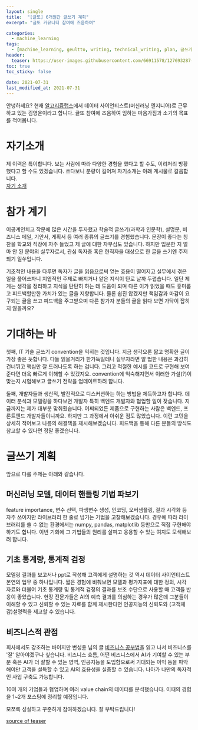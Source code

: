 ```yaml
---
layout: single
title:  "[글또] 6개월간 글쓰기 계획"
excerpt: "글또 커뮤니티 참여에 즈음하여"

categories:
  - machine_learning
tags:
  - [machine_learning, geultto, writing, technical_writing, plan, 글쓰기, 글또, 계획]
header:
  teaser: https://user-images.githubusercontent.com/66911578/127693287-b4370d10-7f4f-4e03-a1cb-4d6da97c21c7.jpg
toc: true
toc_sticky: false
 
date: 2021-07-31
last_modified_at: 2021-07-31
---
```

안녕하세요? 현재 [알고리즘랩스](https://www.algorithmlabs.io/)에서 데이터 사이언티스트(머신러닝 엔지니어)로 근무하고 있는 김영운이라고 합니다. 글또 참여에 즈음하여 임하는 마음가짐과 소기의 목표를 적어봅니다.

# 자기소개
제 이력은 특이합니다. 보는 사람에 따라 다양한 경험을 했다고 할 수도, 이리저리 방황했다고 할 수도 있겠습니다. 쓰다보니 분량이 길어져 자기소개는 아래 게시물로 갈음합니다.  
[자기 소개](https://ywkim92.github.io/personal/first/)

# 참가 계기
이공계인치고 작문에 많은 시간을 투자했고 학술적 글쓰기(과학과 인문학), 설명문, 비즈니스 메일, 기안서, 게획서 등 여러 종류의 글쓰기를 경험했습니다. 문장이 좋다는 칭찬을 학교와 직장에 자주 들었고 제 글에 대한 자부심도 있습니다. 하지만 입문한 지 얼마 안 된 분야의 실무자로서, 관심 독자층 혹은 현직자을 대상으로 한 글을 쓰기엔 주저되기 일쑤입니다. 

기초적인 내용을 다루면 독자가 글을 읽음으로써 얻는 효용이 떨어지고 실무에서 겪은 일을 풀어쓰자니 지엽적인 주제로 빠지거나 얕은 지식이 탄로 날까 두렵습니다. 일단 제게는 생각을 정리하고 지식을 탄탄히 하는 데 도움이 되며 다른 이가 읽었을 때도 흥미롭고 피드백할만한 가치가 있는 글을 지향합니다. 물론 쉽진 않겠지만 책임감과 마감이 요구되는 글을 쓰고 피드백을 주고받으며 
다른 참가자 분들의 글을 읽다 보면 가닥이 잡히지 않을까요?

# 기대하는 바
첫째, IT 기술 글쓰기 convention을 익히는 것입니다. 지금 생각으론 짧고 명확한 글이 가장 좋은 듯합니다. 다들 읽을거리가 한가득일테니 실무자라면 알 법한 내용은 과감히 건너뛰고 핵심만 잘 드러나도록 하는 겁니다. 그리고 적절한 예시를 코드로 구현해 보여준다면 더욱 빠르게 이해할 수 있겠지요. convention에 익숙해지면서 이러한 가설(?)이 맞는지 시험해보고 
글쓰기 전략을 업데이트하려 합니다.

둘째, 개발자들과 생산적, 발전적으로 디스커션하는 하는 방법을 체득하고자 합니다. 데이터 분석과 모델링을 하다보면 개발자 특히 백엔드 개발자와 협업할 일이 잦습니다. 지금까지는 제가 대부분 맞춰줬습니다. 어찌되었든 제품으로 구현하는 사람은 백엔드, 프론트엔드 개발자들이니까요. 하지만 그 과정에서 아쉬운 점도 많았습니다. 이런 고민을 상세히 적어보고 나름의 해결책을 
제시해보겠습니다. 피드백을 통해 다른 분들의 방식도 참고할 수 있다면 정말 좋겠습니다.

# 글쓰기 계획
앞으로 다룰 주제는 아래와 같습니다.  

## 머신러닝 모델, 데이터 핸들링 기법 파보기
feature importance, 변수 선택, 파생변수 생성, 인코딩, 오버샘플링, 결과 시각화 등 자주 쓰이지만 라이브러리 한 줄로 넘기는 기법을 고찰해보겠습니다. 경우에 따라 라이브러리를 쓸 수 없는 환경에서는 numpy, pandas, matplotlib 등만으로 직접 구현해야 하기도 합니다. 이번 기회에 그 기법들의 원리를 살피고 응용할 수 있는 여지도 모색해보려 합니다.

## 기초 통계량, 통계적 검정
모델링 결과를 보고서나 ppt로 작성해 고객에게 설명하는 것 역시 데이터 사이언티스트 본연의 업무 중 하나입니다. 짧은 경험에 비춰보면 모델과 평가지표에 대한 정의, 시각 자료와 더불어 기초 통계량 및 통계적 검정의 결과를 보조 수단으로 사용할 때 고객들 반응이 좋았습니다. 현장 전문가들은 AI의 예측 결과를 의심하는 경우가 많은데 그분들이 이해할 수 있고 신뢰할 수 있는 자료를 함께 제시한다면 인공지능의 신뢰도와 (고객체감)설명력을 제고할 수 있습니다.

## 비즈니스적 관점
회사에서도 강조하는 바이지만 변성윤 님의 글 [비즈니스 공부법](https://zzsza.github.io/diary/2020/08/02/how-to-study-business/)을 읽고 나서 비즈니스를 '잘' 알아야겠구나 싶습니다. 비즈니스 흐름, 어떤 비즈니스에서 AI가 기여할 수 있는 부분 혹은 AI가 더 잘할 수 있는 영역, 인공지능을 도입함으로써 기대되는 이익 등을 파악해야만 고객을 설득할 수 있고 AI의 효용성을 실증할 수 있습니다. 나아가 나만의 독자적인 사업 구축도 가능합니다.

10여 개의 기업들과 협업하며 여러 value chain의 데이터를 분석했습니다. 이때의 경험을 1~2개 포스팅에 정리할 예정입니다.

모쪼록 성실하고 꾸준하게 참여하겠습니다. 잘 부탁드립니다!

[source of teaser](https://unsplash.com/photos/y02jEX_B0O0?utm_source=unsplash&utm_medium=referral&utm_content=creditShareLink)